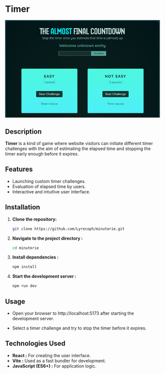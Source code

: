# Timer
![](public/screeshotMinuterie.png)
## Description
**Timer** is a kind of game where website visitors can initiate different timer challenges with the aim of estimating the elapsed time and stopping the timer early enough before it expires.

## Features
- Launching custom timer challenges.
- Evaluation of elapsed time by users.
- Interactive and intuitive user interface.

## Installation

1. **Clone the repository:**
   ```bash
   git clone https://github.com/Lyrecoph/minuterie.git

2. **Navigate to the project directory :**
    ```bash
    cd minuterie

3. **Install dependencies :**
    ```bash
    npm install

4. **Start the development server :**
    ```bash
    npm run dev

## Usage

- Open your browser to http://localhost:5173 after starting the development server.

- Select a timer challenge and try to stop the timer before it expires.


## Technologies Used

- **React :** For creating the user interface.
- **Vite :** Used as a fast bundler for development.
- **JavaScript (ES6+) :** For application logic.